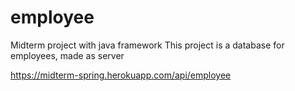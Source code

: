 # employee
Midterm project with java framework
This project is a database for employees, made as server

https://midterm-spring.herokuapp.com/api/employee

